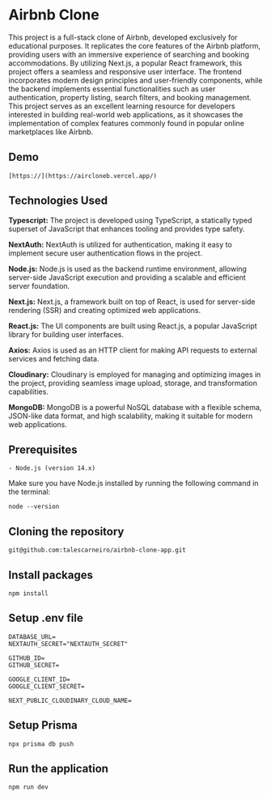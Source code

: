 # Airbnb Clone

This project is a full-stack clone of Airbnb, developed exclusively for educational purposes. It replicates the core features of the Airbnb platform, providing users with an immersive experience of searching and booking accommodations. By utilizing Next.js, a popular React framework, this project offers a seamless and responsive user interface. The frontend incorporates modern design principles and user-friendly components, while the backend implements essential functionalities such as user authentication, property listing, search filters, and booking management. This project serves as an excellent learning resource for developers interested in building real-world web applications, as it showcases the implementation of complex features commonly found in popular online marketplaces like Airbnb.

## Demo
```
[https://](https://aircloneb.vercel.app/)
```

## Technologies Used


**Typescript:** The project is developed using TypeScript, a statically typed superset of JavaScript that enhances tooling and provides type safety.

**NextAuth:** NextAuth is utilized for authentication, making it easy to implement secure user authentication flows in the project.

**Node.js:** Node.js is used as the backend runtime environment, allowing server-side JavaScript execution and providing a scalable and efficient server foundation.

**Next.js:** Next.js, a framework built on top of React, is used for server-side rendering (SSR) and creating optimized web applications.

**React.js:** The UI components are built using React.js, a popular JavaScript library for building user interfaces.

**Axios:** Axios is used as an HTTP client for making API requests to external services and fetching data.

**Cloudinary:** Cloudinary is employed for managing and optimizing images in the project, providing seamless image upload, storage, and transformation capabilities.

**MongoDB:** MongoDB is a powerful NoSQL database with a flexible schema, JSON-like data format, and high scalability, making it suitable for modern web applications.

## Prerequisites

```
- Node.js (version 14.x)
```

Make sure you have Node.js installed by running the following command in the terminal:
```
node --version
```

## Cloning the repository

```
git@github.com:talescarneiro/airbnb-clone-app.git
```

## Install packages

```
npm install
```

## Setup .env file

```
DATABASE_URL=
NEXTAUTH_SECRET="NEXTAUTH_SECRET"

GITHUB_ID=
GITHUB_SECRET=

GOOGLE_CLIENT_ID=
GOOGLE_CLIENT_SECRET=

NEXT_PUBLIC_CLOUDINARY_CLOUD_NAME=
```

## Setup Prisma

```
npx prisma db push
```

## Run the application

```
npm run dev
```
